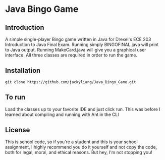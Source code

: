 # Java Bingo Game

## Introduction

A simple single-player Bingo game written in Java for Drexel's ECE 203 Introduction to Java Final Exam. Running simply BINGOFINAL.java will print to Java output. Running MakeCard.java will give you a graphical user interface. All three classes are required in order to run the game.

## Installation

    git clone https://github.com/jackyliang/Java_Bingo_Game.git
    
## To run

Load the classes up to your favorite IDE and just click run. This was before I learned about compiling and running with Ant in the CLI
    
## License

This is school code, so if you're a student and this is your school assignment, I highly recommend you do it yourself and not copy the code, both for legal, moral, and ethical reasons. But hey, I'm not stopping you!
